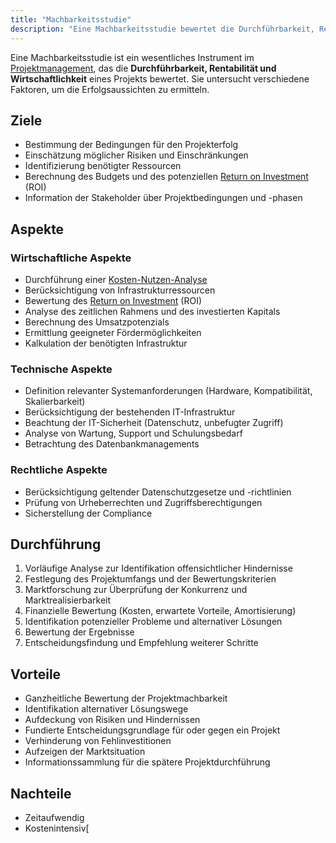 ```yaml
---
title: "Machbarkeitsstudie"
description: "Eine Machbarkeitsstudie bewertet die Durchführbarkeit, Rentabilität und Wirtschaftlichkeit eines Projekts. Sie untersucht wirtschaftliche, technische und rechtliche Aspekte, um Risiken zu identifizieren und fundierte Entscheidungen zu treffen."
---
```


Eine Machbarkeitsstudie ist ein wesentliches Instrument im [Projektmanagement](/open-fidup/lerninhalte/projektmanagement), das die **Durchführbarkeit, Rentabilität und Wirtschaftlichkeit** eines Projekts bewertet. Sie untersucht verschiedene Faktoren, um die Erfolgsaussichten zu ermitteln.

## Ziele
- Bestimmung der Bedingungen für den Projekterfolg
- Einschätzung möglicher Risiken und Einschränkungen
- Identifizierung benötigter Ressourcen
- Berechnung des Budgets und des potenziellen [Return on Investment](/open-fidup/lerninhalte/return-on-investment) (ROI)
- Information der Stakeholder über Projektbedingungen und -phasen

## Aspekte

### Wirtschaftliche Aspekte
- Durchführung einer [Kosten-Nutzen-Analyse](/open-fidup/lerninhalte/kosten-nutzen-analyse)
- Berücksichtigung von Infrastrukturressourcen
- Bewertung des [Return on Investment](/open-fidup/lerninhalte/return-on-investment) (ROI)
- Analyse des zeitlichen Rahmens und des investierten Kapitals
- Berechnung des Umsatzpotenzials
- Ermittlung geeigneter Fördermöglichkeiten
- Kalkulation der benötigten Infrastruktur

### Technische Aspekte
- Definition relevanter Systemanforderungen (Hardware, Kompatibilität, Skalierbarkeit)
- Berücksichtigung der bestehenden IT-Infrastruktur
- Beachtung der IT-Sicherheit (Datenschutz, unbefugter Zugriff)
- Analyse von Wartung, Support und Schulungsbedarf
- Betrachtung des Datenbankmanagements

### Rechtliche Aspekte
- Berücksichtigung geltender Datenschutzgesetze und -richtlinien
- Prüfung von Urheberrechten und Zugriffsberechtigungen
- Sicherstellung der Compliance

## Durchführung 
1. Vorläufige Analyse zur Identifikation offensichtlicher Hindernisse
2. Festlegung des Projektumfangs und der Bewertungskriterien
3. Marktforschung zur Überprüfung der Konkurrenz und Marktrealisierbarkeit
4. Finanzielle Bewertung (Kosten, erwartete Vorteile, Amortisierung)
5. Identifikation potenzieller Probleme und alternativer Lösungen
6. Bewertung der Ergebnisse
7. Entscheidungsfindung und Empfehlung weiterer Schritte

## Vorteile
- Ganzheitliche Bewertung der Projektmachbarkeit
- Identifikation alternativer Lösungswege
- Aufdeckung von Risiken und Hindernissen
- Fundierte Entscheidungsgrundlage für oder gegen ein Projekt
- Verhinderung von Fehlinvestitionen
- Aufzeigen der Marktsituation
- Informationssammlung für die spätere Projektdurchführung

## Nachteile
- Zeitaufwendig
- Kostenintensiv[